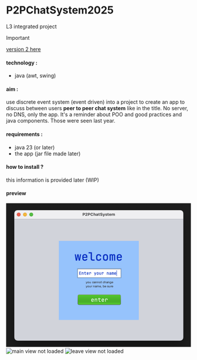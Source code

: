 # P2PChatSystem2025
L3 integrated project

> [!IMPORTANT]
>
> <a href="./v2/README.md">version 2 here</a>

#### technology :

- java (awt, swing)

#### aim :

use discrete event system (event driven) into a project
to create an app to discuss between users **peer to peer
chat system** like in the title. No server, no DNS, only the app.
It's a reminder about POO and good practices and java components.
Those were seen last year.

#### requirements :

- java 23 (or later)
- the app (jar file made later)

#### how to install ?

this information is provided later
(WIP)

#### preview

![enter view not loaded](imgs/enterV.png)
![main view not loaded](imgs/)
![leave view not loaded](imgs/)

<!-- end page -->

